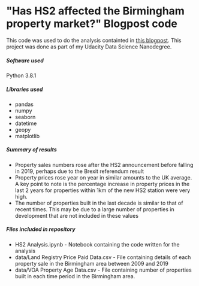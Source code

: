 # "Has HS2 affected the Birmingham property market?" Blogpost code
This code was used to do the analysis containted in [this blogpost](https://medium.com/@michaelnasra/has-hs2-affected-the-birmingham-property-market-229224f41599). This project was done as part of my Udacity Data Science Nanodegree.
##### Software used
Python 3.8.1

##### Libraries used 
- pandas
- numpy
- seaborn
- datetime
- geopy
- matplotlib

##### Summary of results
- Property sales numbers rose after the HS2 announcement before falling in 2019, perhaps due to the Brexit referendum result
- Property prices rose year on year in similar amounts to the UK average. A key point to note is the percentage increase in property prices in the last 2 years for properties within 1km of the new HS2 station were very high.
- The number of properties built in the last decade is similar to that of recent times. This may be due to a large number of properties in development that are not included in these values

##### Files included in repository
- HS2 Analysis.ipynb - Notebook containing the code written for the analysis
- data/Land Registry Price Paid Data.csv - File containing details of each property sale in the Birmingham area between 2009 and 2019
- data/VOA Property Age Data.csv - File containing number of properties built in each time period in the Birmingham area.
